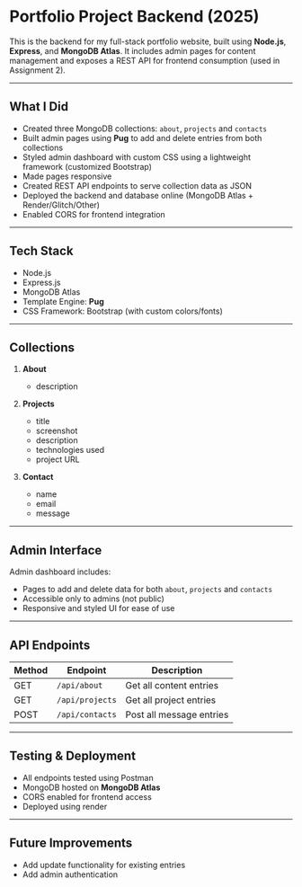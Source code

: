 # Portfolio Project Backend (2025)

This is the backend for my full-stack portfolio website, built using **Node.js**, **Express**, and **MongoDB Atlas**. It includes admin pages for content management and exposes a REST API for frontend consumption (used in Assignment 2).

---

## What I Did

- Created three MongoDB collections: `about`, `projects` and `contacts`
- Built admin pages using **Pug** to add and delete entries from both collections
- Styled admin dashboard with custom CSS using a lightweight framework (customized Bootstrap)
- Made pages responsive
- Created REST API endpoints to serve collection data as JSON
- Deployed the backend and database online (MongoDB Atlas + Render/Glitch/Other)
- Enabled CORS for frontend integration

---

## Tech Stack

- Node.js
- Express.js
- MongoDB Atlas
- Template Engine: **Pug**
- CSS Framework: Bootstrap (with custom colors/fonts)

---

## Collections

1. **About**
   - description

2. **Projects**
   - title
   - screenshot
   - description
   - technologies used
   - project URL 

3. **Contact**
   - name
   - email
   - message
  

---

## Admin Interface

Admin dashboard includes:
- Pages to add and delete data for both `about`, `projects` and `contacts`
- Accessible only to admins (not public)
- Responsive and styled UI for ease of use

---

## API Endpoints

| Method | Endpoint           | Description             |
|--------|--------------------|-------------------------|
| GET    | `/api/about`    | Get all content entries |
| GET    | `/api/projects`      | Get all project entries   |
| POST    | `/api/contacts`      | Post all message entries   |

---

## Testing & Deployment

- All endpoints tested using Postman
- MongoDB hosted on **MongoDB Atlas**
- CORS enabled for frontend access
- Deployed using render

---

## Future Improvements

- Add update functionality for existing entries
- Add admin authentication
